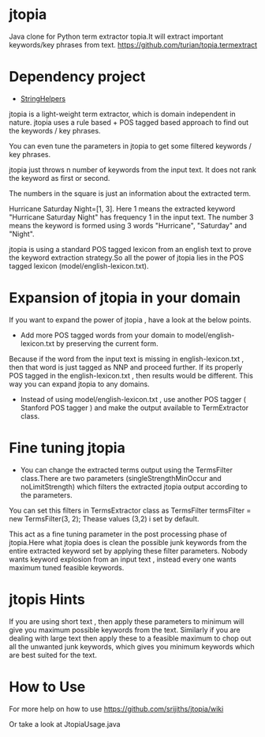 jtopia
======

Java clone for Python term extractor topia.It will extract important keywords/key phrases from text.
https://github.com/turian/topia.termextract

Dependency project
==================

* [StringHelpers](https://github.com/srijiths/StringHelpers)

jtopia is a light-weight term extractor, which is domain independent in nature.
jtopia uses a rule based + POS tagged based approach to find out the keywords / key phrases.

You can even tune the parameters in jtopia to get some filtered keywords / key phrases.

jtopia just throws n number of keywords from the input text. It does not rank the keyword as first or second.

The numbers in the square is just an information about the extracted term. 

Hurricane Saturday Night=[1, 3]. Here 1 means the extracted keyword "Hurricane Saturday Night" has frequency 1 in the input text. 
The number 3 means the keyword is formed using 3 words "Hurricane", "Saturday" and "Night".

jtopia is using a standard POS tagged lexicon from an english text to prove the keyword extraction strategy.So all the power of jtopia lies in the POS tagged lexicon (model/english-lexicon.txt). 

Expansion of jtopia in your domain
==================================

If you want to expand the power of jtopia , have a look at the below points.

* Add more POS tagged words from your domain to model/english-lexicon.txt by preserving the current form. 

Because if the word from the input text is missing in english-lexicon.txt , then that word is just tagged as NNP and proceed further. 
If its properly POS tagged in the english-lexicon.txt , then results would be different. This way you can expand jtopia to any domains.

* Instead of using model/english-lexicon.txt , use another POS tagger ( Stanford POS tagger ) and make the output available to TermExtractor class.

Fine tuning jtopia
==================

* You can change the extracted terms output using the TermsFilter class.There are two parameters (singleStrengthMinOccur and noLimitStrength) which filters the extracted jtopia output according to the parameters. 

You can set this filters in TermsExtractor class as TermsFilter termsFilter = new TermsFilter(3, 2);
Thease values (3,2) i set by default.

This act as a fine tuning parameter in the post processing phase of jtopia.Here what jtopia does is clean the possible junk keywords from the entire extracted keyword set by applying these filter parameters.
Nobody wants keyword explosion from an input text , instead every one wants maximum tuned feasible keywords. 

jtopis Hints
============
 
If you are using short text , then apply these parameters to minimum will give you maximum possible keywords from the text. 
Similarly if you are dealing with large text then apply these to a feasible maximum to chop out all the unwanted junk keywords, which gives you minimum keywords which are best suited for the text.

How to Use
==========
For more help on how to use 
https://github.com/srijiths/jtopia/wiki

Or take a look at JtopiaUsage.java